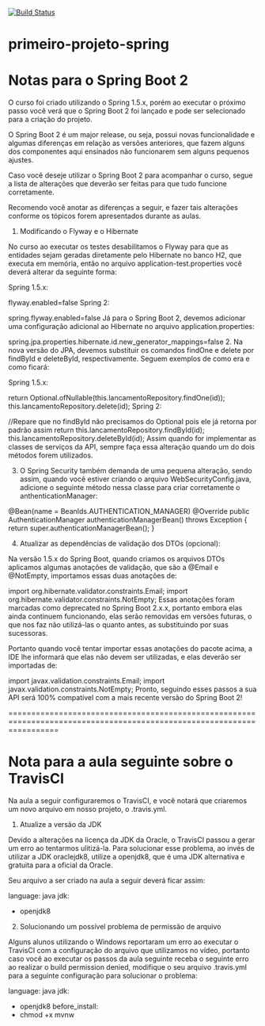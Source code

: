 [![Build Status](https://travis-ci.org/Miguins/primeiro-projeto-spring.svg?branch=master)](https://travis-ci.org/Miguins/primeiro-projeto-spring)

# primeiro-projeto-spring

# Notas para o Spring Boot 2
O curso foi criado utilizando o Spring 1.5.x, porém ao executar o próximo passo você verá que o Spring Boot 2 foi lançado e pode ser selecionado para a criação do projeto.

O Spring Boot 2 é um major release, ou seja, possui novas funcionalidade e algumas diferenças em relação as versões anteriores, que fazem alguns dos componentes aqui ensinados não funcionarem sem alguns pequenos ajustes.

Caso você deseje utilizar o Spring Boot 2 para acompanhar o curso, segue a lista de alterações que deverão ser feitas para que tudo funcione corretamente.

Recomendo você anotar as diferenças a seguir, e fazer tais alterações conforme os tópicos forem apresentados durante as aulas.

1. Modificando o Flyway e o Hibernate

No curso ao executar os testes desabilitamos o Flyway para que as entidades sejam geradas diretamente pelo Hibernate no banco H2, que executa em memória, então no arquivo application-test.properties você deverá alterar da seguinte forma:

Spring 1.5.x:

flyway.enabled=false
Spring 2:

spring.flyway.enabled=false
Já para o Spring Boot 2, devemos adicionar uma configuração adicional ao Hibernate no arquivo application.properties:

spring.jpa.properties.hibernate.id.new_generator_mappings=false
2. Na nova versão do JPA, devemos substituir os comandos findOne e delete por findById e deleteById, respectivamente. Seguem exemplos de como era e como ficará:

Spring 1.5.x:

return Optional.ofNullable(this.lancamentoRepository.findOne(id));
this.lancamentoRepository.delete(id);
Spring 2:

//Repare que no findById não precisamos do Optional pois ele já retorna por padrão assim
return this.lancamentoRepository.findById(id);
this.lancamentoRepository.deleteById(id);
Assim quando for implementar as classes de serviços da API, sempre faça essa alteração quando um do dois métodos forem utilizados.

3. O Spring Security também demanda de uma pequena alteração, sendo assim, quando você estiver criando o arquivo WebSecurityConfig.java, adicione o seguinte método nessa classe para criar corretamente o anthenticationManager:

@Bean(name = BeanIds.AUTHENTICATION_MANAGER)
@Override
public AuthenticationManager authenticationManagerBean() throws Exception {
   return super.authenticationManagerBean();
}

4. Atualizar as dependências de validação dos DTOs (opcional):

Na versão 1.5.x do Spring Boot, quando criamos os arquivos DTOs aplicamos algumas anotações de validação, que são a @Email e @NotEmpty, importamos essas duas anotações de:

import org.hibernate.validator.constraints.Email;
import org.hibernate.validator.constraints.NotEmpty;
Essas anotações foram marcadas como deprecated no Spring Boot 2.x.x, portanto embora elas ainda continuem funcionando, elas serão removidas em versões futuras, o que nos faz não utilizá-las o quanto antes, as substituindo por suas sucessoras.

Portanto quando você tentar importar essas anotações do pacote acima, a IDE lhe informará que elas não devem ser utilizadas, e elas deverão ser importadas de:

import javax.validation.constraints.Email;
import javax.validation.constraints.NotEmpty;
Pronto, seguindo esses passos a sua API será 100% compatível com a mais recente versão do Spring Boot 2!


=======================================================================================================================


# Nota para a aula seguinte sobre o TravisCI
Na aula a seguir configuraremos o TravisCI, e você notará que criaremos um novo arquivo em nosso projeto, o .travis.yml.



1. Atualize a versão da JDK

Devido a alterações na licença da JDK da Oracle, o TravisCI passou a gerar um erro ao tentarmos ulitizá-la. Para solucionar esse problema, ao invés de utilizar a JDK oraclejdk8, utilize a openjdk8, que é uma JDK alternativa e gratuita para a oficial da Oracle.

Seu arquivo a ser criado na aula a seguir deverá ficar assim:

language: java
jdk:
  - openjdk8


2. Solucionando um possível problema de permissão de arquivo

Alguns alunos utilizando o Windows reportaram um erro ao executar o TravisCI com a configuração do arquivo que utilizamos no vídeo, portanto caso você ao executar os passos da aula seguinte receba o seguinte erro ao realizar o build permission denied, modifique o seu arquivo .travis.yml para a seguinte configuração para solucionar o problema:

language: java
jdk:
  - openjdk8
before_install:
  - chmod +x mvnw